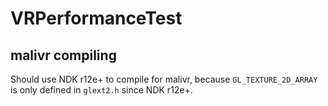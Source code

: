 # VRPerformanceTest

## malivr compiling

Should use NDK r12e+ to compile for malivr, because `GL_TEXTURE_2D_ARRAY` is only defined in `glext2.h` since NDK r12e+.

